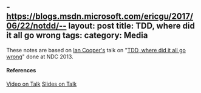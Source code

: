 -https://blogs.msdn.microsoft.com/ericgu/2017/06/22/notdd/--
layout: post
title: TDD, where did it all go wrong
tags: 
category: Media
---

These notes are based on [Ian Cooper's](https://twitter.com/ICooper) talk on "[TDD, where did it all go wrong](https://vimeo.com/68375232)" done at NDC 2013.

#### References

[Video on Talk](https://vimeo.com/68375232)
[Slides on Talk](http://slideplayer.com/slide/5894022/)  
